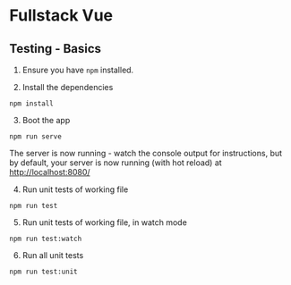 # Fullstack Vue

## Testing - Basics

1. Ensure you have `npm` installed.

2. Install the dependencies

```
npm install
```

3. Boot the app

```
npm run serve
```

The server is now running - watch the console output for instructions, but by default, your server is now running (with hot reload) at [http://localhost:8080/](http://localhost:8080/)

4. Run unit tests of working file

```
npm run test
```

5. Run unit tests of working file, in watch mode

```
npm run test:watch
```

6. Run all unit tests

```
npm run test:unit
```
